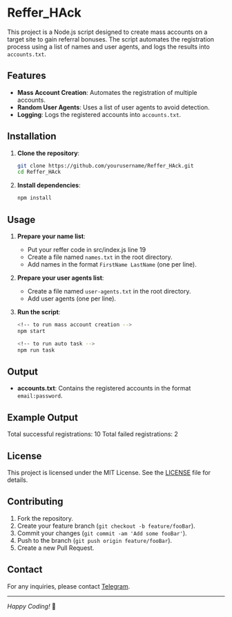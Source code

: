 # Reffer_HAck

This project is a Node.js script designed to create mass accounts on a target site to gain referral bonuses. The script automates the registration process using a list of names and user agents, and logs the results into `accounts.txt`.

## Features

- **Mass Account Creation**: Automates the registration of multiple accounts.
- **Random User Agents**: Uses a list of user agents to avoid detection.
- **Logging**: Logs the registered accounts into `accounts.txt`.

## Installation

1. **Clone the repository**:
    ```sh
    git clone https://github.com/yourusername/Reffer_HAck.git
    cd Reffer_HAck
    ```

2. **Install dependencies**:
    ```sh
    npm install
    ```

## Usage

1. **Prepare your name list**:
    - Put your reffer code in src/index.js line 19
    - Create a file named `names.txt` in the root directory.
    - Add names in the format `FirstName LastName` (one per line).

2. **Prepare your user agents list**:
    - Create a file named `user-agents.txt` in the root directory.
    - Add user agents (one per line).

3. **Run the script**:
    ```sh
    <!-- to run mass account creation -->
    npm start

    <!-- to run auto task -->
    npm run task
    ```

## Output

- **accounts.txt**: Contains the registered accounts in the format `email:password`.

## Example Output
Total successful registrations: 10
Total failed registrations: 2


## License

This project is licensed under the MIT License. See the [LICENSE](LICENSE) file for details.

## Contributing

1. Fork the repository.
2. Create your feature branch (`git checkout -b feature/fooBar`).
3. Commit your changes (`git commit -am 'Add some fooBar'`).
4. Push to the branch (`git push origin feature/fooBar`).
5. Create a new Pull Request.

## Contact

For any inquiries, please contact [Telegram](https://t.me/lamb3rt).

---

*Happy Coding!* 🚀